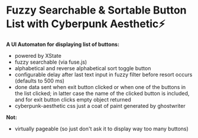 # Fuzzy Searchable & Sortable Button List with Cyberpunk Aesthetic⚡

**A UI Automaton for displaying list of buttons:**

* powered by XState
* fuzzy searchable (via fuse.js)
* alphabetical and reverse alphabetical sort toggle button
* configurable delay after last text input in fuzzy filter before resort occurs (defaults to 500 ms)
* done data sent when exit button clicked or when one of the buttons in the list clicked; in latter case the name of the clicked button is included, and for exit button clicks empty object returned
* cyberpunk-aesthetic css just a coat of paint generated by ghostwriter

**Not:**
* virtually pageable (so just don't ask it to display way too many buttons)